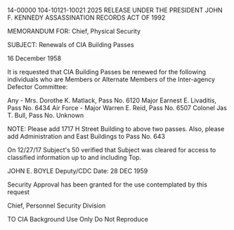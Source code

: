 14-00000
104-10121-10021
2025 RELEASE UNDER THE PRESIDENT JOHN F. KENNEDY ASSASSINATION RECORDS ACT OF 1992

MEMORANDUM FOR: Chief, Physical Security

SUBJECT: Renewals of CIA Building Passes

16 December 1958

It is requested that CIA Building Passes be renewed for the following individuals who are Members or Alternate Members of the Inter-agency Defector Committee:

Any - Mrs. Dorothe K. Matlack, Pass No. 6120
Major Earnest E. Livaditis, Pass No. 6434
Air Force - Major Warren E. Reid, Pass No. 6507
Colonel Jas T. Bull, Pass No. Unknown

NOTE: Please add 1717 H Street Building to above two passes. Also, please add Administration and East Buildings to Pass No. 643

On 12/27/17 Subject's 50 verified that Subject was cleared for access to classified information up to and including Top.

JOHN E. BOYLE
Deputy/CDC
Date: 28 DEC 1959

Security Approval has been granted for the use contemplated by this request

Chief, Personnel Security Division

TO CIA
Background Use Only
Do Not Reproduce
